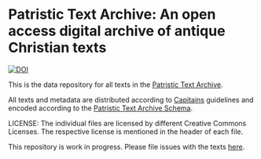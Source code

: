 # Patristic Text Archive: An open access digital archive of antique Christian texts

[![DOI](https://zenodo.org/badge/DOI/10.5281/zenodo.4066797.svg)](https://doi.org/10.5281/zenodo.4066797)

This is the data repository for all texts in the [Patristic Text Archive](https://pta.bbaw.de).

All texts and metadata are distributed according to [Capitains](https://capitains.org) guidelines and encoded according to the [Patristic Text Archive Schema](https://github.com/PatristicTextArchive/Schema).

LICENSE: The individual files are licensed by different Creative Commons Licenses. The respective license is mentioned in the header of each file.


This repository is work in progress. Please file issues with the texts [here](https://github.com/PatristicTextArchive/pta_data/issues).
